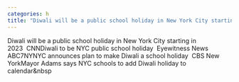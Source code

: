 ```yaml
---
categories: h
title: "Diwali will be a public school holiday in New York City starting in 2023  CNN"
---
```

Diwali will be a public school holiday in New York City starting in 2023&nbsp;&nbsp;CNNDiwali to be NYC public school holiday&nbsp;&nbsp;Eyewitness News ABC7NYNYC announces plan to make Diwali a school holiday&nbsp;&nbsp;CBS New YorkMayor Adams says NYC schools to add Diwali holiday to calendar&nbsp